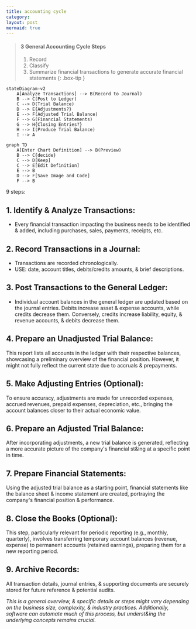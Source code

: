```yaml
---
title: accounting cycle
category: 
layout: post
mermaid: true
---
```


> #### 3 General Accounting Cycle Steps
>
> 1. Record
> 2. Classify
> 3. Summarize financial transactions to generate accurate financial statements
{: .box-tip }


```mermaid
stateDiagram-v2
    A[Analyze Transactions] --> B(Record to Journal)
    B --> C(Post to Ledger)
    C --> D(Trial Balance)
    D --> E{Adjustments?}
    E --> F(Adjusted Trial Balance)
    F --> G(Financial Statements)
    G --> H{Closing Entries?}
    H --> I(Produce Trial Balance)
    I --> A
```

```mermaid
graph TD
    A[Enter Chart Definition] --> B(Preview)
    B --> C{decide}
    C --> D[Keep]
    C --> E[Edit Definition]
    E --> B
    D --> F[Save Image and Code]
    F --> B
```

9 steps:

## 1. Identify & Analyze Transactions:

- Every financial transaction impacting the business needs to be identified & added, including purchases, sales, payments, receipts, etc.

## 2. Record Transactions in a Journal:

- Transactions are recorded chronologically.
- USE: date, account titles, debits/credits amounts, & brief descriptions.

## 3. Post Transactions to the General Ledger:

- Individual account balances in the general ledger are updated based on the journal entries. Debits increase asset & expense accounts, while credits decrease them. Conversely, credits increase liability, equity, & revenue accounts, & debits decrease them.

## 4. Prepare an Unadjusted Trial Balance:

This report lists all accounts in the ledger with their respective balances, showcasing a preliminary overview of the financial position. However, it might not fully reflect the current state due to accruals & prepayments.

## 5. Make Adjusting Entries (Optional):

To ensure accuracy, adjustments are made for unrecorded expenses, accrued revenues, prepaid expenses, depreciation, etc., bringing the account balances closer to their actual economic value.

## 6. Prepare an Adjusted Trial Balance:

After incorporating adjustments, a new trial balance is generated, reflecting a more accurate picture of the company's financial st&ing at a specific point in time.

## 7. Prepare Financial Statements:

Using the adjusted trial balance as a starting point, financial statements like the balance sheet & income statement are created, portraying the company's financial position & performance.

## 8. Close the Books (Optional):

This step, particularly relevant for periodic reporting (e.g., monthly, quarterly), involves transferring temporary account balances (revenue, expense) to permanent accounts (retained earnings), preparing them for a new reporting period.

## 9. Archive Records:

All transaction details, journal entries, & supporting documents are securely stored for future reference & potential audits.

*This is a general overview, & specific details or steps might vary depending on the business size, complexity, & industry practices. Additionally, software can automate much of this process, but underst&ing the underlying concepts remains crucial.*
